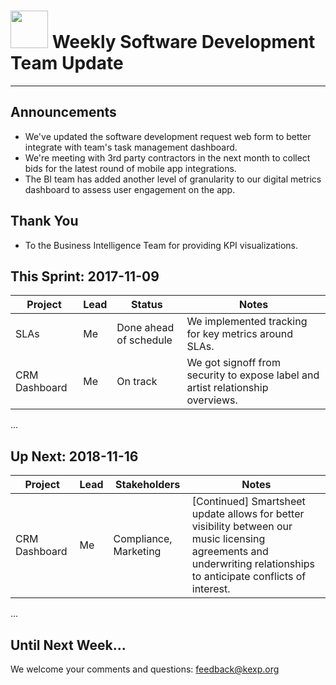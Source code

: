 # <img src="https://forterra.org/wp-content/uploads/2018/06/KEXP-LOGO-OFFICIAL-COLOR-3.png" width="60"></img>  Weekly Software Development Team Update 
---

## Announcements
- We've updated the software development request web form to better integrate with team's task management dashboard.  
- We're meeting with 3rd party contractors in the next month to collect bids for the latest round of mobile app integrations.
- The BI team has added another level of granularity to our digital metrics dashboard to assess user engagement on the app.

## Thank You
- To the Business Intelligence Team for providing KPI visualizations.

## This Sprint: 2017-11-09

Project         | Lead | Status                     | Notes
----------------|------|----------------------------|---------------------------------------------------------------
SLAs            | Me   | Done ahead of schedule     | We implemented tracking for key metrics around SLAs.
CRM Dashboard   | Me   | On track                   | We got signoff from security to expose label and artist relationship overviews.
...

## Up Next: 2018-11-16
Project            | Lead | Stakeholders               | Notes
-------------------|------|----------------------------|--------------------------------------------------------------------------------------
CRM Dashboard      | Me   | Compliance, Marketing      | [Continued] Smartsheet update allows for better visibility between our music licensing agreements and underwriting relationships to anticipate conflicts of interest. 
...

## Until Next Week...
We welcome your comments and questions: [feedback@kexp.org](http://amandaclaireoconnor.com/)
